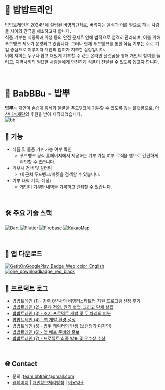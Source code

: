 # 🚂 밥밥트레인
밥밥트레인은 2024년에 설립된 비영리단체로, 버려지는 음식과 이를 필요로 하는 사람들 사이의 간극을 해소하고자 합니다.
<br>
식품 기부는 식중독과 위생 등의 안전 문제로 인해 법적으로 엄격히 관리되며, 이를 위해 푸드뱅크 제도가 운영되고 있습니다. 그러나 현재 푸드뱅크를 통한 식품 기부는 주로 기업 중심으로 이루어져 개인의 참여가 저조한 실정입니다.
<br>
이에 저희는 누구나 쉽고 재밌게 기부할 수 있는 온라인 플랫폼을 통해 개인의 참여를 늘리고, 지역사회의 필요한 사람들에게 안전하게 식품이 전달될 수 있도록 돕고자 합니다.

<br>

# 🍚 BabBBu - 밥뿌

**밥뿌**는 개인이 손쉽게 음식과 물품을 푸드뱅크에 기부할 수 있도록 돕는 플랫폼으로, [아산나눔재단](https://asan-nanum.org/)의 후원을 받아 제작되었습니다. 
<br>
![bb](https://github.com/user-attachments/assets/e55bfeb4-9ff1-4547-ae8f-c314312473c8)
<br>

## 📑 기능

- 식품 및 물품 기부 가능 여부 확인
  - 푸드뱅크 공식 홈페이지에서 제공하는 기부 가능 여부 로직을 앱으로 간편하게 확인할 수 있습니다.
- 기부처 검색 및 필터링
  - 내 근처 푸드뱅크/마켓을 검색할 수 있습니다.
- 기부 내역 기록 (예정)
  - 개인이 기부한 내역을 기록하고 관리할 수 있습니다.

<br>

## 🛠️ 주요 기술 스택

![Dart](https://img.shields.io/badge/dart-%230175C2.svg?style=for-the-badge&logo=dart&logoColor=white)
![Flutter](https://img.shields.io/badge/Flutter-%2302569B.svg?style=for-the-badge&logo=Flutter&logoColor=white)
![Firebase](https://img.shields.io/badge/firebase-a08021?style=for-the-badge&logo=firebase&logoColor=ffcd34)
![KakaoMap](https://img.shields.io/badge/KakaoMap-000000?style=for-the-badge&labelColor=ffcd00)

<br>

## 🚀 앱 다운로드
[![GetItOnGooglePlay_Badge_Web_color_English](https://github.com/user-attachments/assets/93ee41b9-ed81-462d-9203-4076aebb3064)](https://play.google.com/store/apps/details?id=com.bbtrain.BabBBu&pcampaignid=web_share)
[![one_downloadbadge_red_black](https://github.com/user-attachments/assets/4b9ede72-dc72-458e-af12-614d3a6dcdd3)](https://onesto.re/0000779618)

## 📝 프로덕트 로그
- [밥밥트레인 (1) - 경력 0년차의 비영리스타트업 지원 프로그램 선정 후기](https://disquiet.io/@team_bbtrain/makerlog/%EB%B0%A5%EB%B0%A5%ED%8A%B8%EB%A0%88%EC%9D%B8-1-%EA%B2%BD%EB%A0%A5-0%EB%85%84%EC%B0%A8%EC%9D%98-%EB%B9%84%EC%98%81%EB%A6%AC%EC%8A%A4%ED%83%80%ED%8A%B8%EC%97%85-%EC%A7%80%EC%9B%90-%ED%94%84%EB%A1%9C%EA%B7%B8%EB%9E%A8-%EC%84%A0%EC%A0%95-%ED%9B%84%EA%B8%B0)
- [밥밥트레인 (2) - 문제 정의, 원격 협업, 그리고 단체 설립](https://disquiet.io/@team_bbtrain/makerlog/%EC%95%84%EC%82%B0-%EB%B9%84%EC%98%81%EB%A6%AC-%EC%8A%A4%ED%83%80%ED%8A%B8%EC%97%85-%EB%8F%84%EC%A0%84%ED%8A%B8%EB%A0%89-ot-%ED%9B%84%EA%B8%B0-%EB%AC%B8%EC%A0%9C-%EC%A0%95%EC%9D%98%EC%9D%98-%EC%A4%91%EC%9A%94%EC%84%B1-%EC%B5%9C%EC%A2%85-%EC%84%A0%EC%A0%95-%ED%86%B5%EB%B3%B4%EB%A5%BC-%EB%B0%9B%EC%9D%80)
- [밥밥트레인 (3) - 초기 프로덕트 개발 및 두 차례의 피봇](https://disquiet.io/@team_bbtrain/makerlog/%EC%9A%94%EC%95%BD-%EC%B4%88%EA%B8%B0-%ED%94%84%EB%A1%9C%EB%8D%95%ED%8A%B8-%EA%B0%9C%EB%B0%9C-%EC%8B%9C-%EC%97%AC%EB%9F%AC-%EA%B8%B0%EA%B4%80%EC%97%90-%EC%A0%9C%EC%9D%98%ED%95%98%EA%B3%A0-%EA%B1%B0%EC%A0%88%EB%90%98%EB%A9%B0-%ED%94%84%EB%A1%9C%EC%A0%9D%ED%8A%B8-%EB%B0%A9%ED%96%A5%EC%84%B1%EC%9D%84-%EC%88%98%EC%A0%95%ED%95%98%EB%8A%94)
- [밥밥트레인 (4) - 앱 개발 환경 설정](https://disquiet.io/@team_bbtrain/makerlog/%EC%95%B1-%EA%B0%9C%EB%B0%9C-%ED%99%98%EA%B2%BD-%EC%84%A4%EC%A0%95-%EC%B4%88%EA%B8%B0-%ED%94%84%EB%A1%9C%EB%8D%95%ED%8A%B8-%EC%9E%94%EC%8B%9D-%EA%B8%B0%EB%B6%80-%EB%8A%94-%EC%9B%B9-%EA%B8%B0%EB%B0%98%EC%9C%BC%EB%A1%9C-%EC%8B%9C%EC%9E%91%ED%96%88%EC%A7%80%EB%A7%8C%ED%91%B8%EB%93%9C%EB%B1%85%ED%81%AC-%ED%99%9C%EC%9A%A9%EC%9C%BC%EB%A1%9C)
- [밥밥트레인 (5) - 밥뿌 캐릭터의 탄생 (브랜딩과 디자인)](https://disquiet.io/@team_bbtrain/makerlog/%EB%B0%A5%EB%B0%A5%ED%8A%B8%EB%A0%88%EC%9D%B8-5-%EB%B0%A5%EB%BF%8C-%EC%BC%80%EB%A6%AD%ED%84%B0%EC%9D%98-%ED%83%84%EC%83%9D-%EB%B8%8C%EB%9E%9C%EB%94%A9%EA%B3%BC-%EB%94%94%EC%9E%90%EC%9D%B8)
- [밥밥트레인 (6) - 앱 배포 준비와 홍보](https://disquiet.io/@team_bbtrain/makerlog/%EB%93%9C%EB%94%94%EC%96%B4-%EB%B0%A5%EB%BF%8C-%EA%B0%80-%EC%9B%90%EC%8A%A4%ED%86%A0%EC%96%B4%EC%97%90-%EC%B6%9C%EC%8B%9C-%EB%90%98%EC%97%88%EC%8A%B5%EB%8B%88%EB%8B%A4-%EC%95%B1%EC%8A%A4%ED%86%A0%EC%96%B4%EC%99%80-%ED%94%8C%EB%A0%88%EC%9D%B4%EC%8A%A4%ED%86%A0%EC%96%B4%EB%8A%94-%EC%8B%AC%EC%82%AC%EB%A5%BC-%EA%B1%B0%EC%B9%9C-%ED%9B%84-%EA%B3%A7)
- [밥밥트레인 (7) - 프로젝트 최종 발표 및 우수상 수상](https://disquiet.io/@team_bbtrain/makerlog/%EB%B0%A5%EB%B0%A5%ED%8A%B8%EB%A0%88%EC%9D%B8-7-%ED%94%84%EB%A1%9C%EC%A0%9D%ED%8A%B8-%EC%B5%9C%EC%A2%85-%EB%B0%9C%ED%91%9C-%EB%B0%8F-%EC%9A%B0%EC%88%98%EC%83%81-%EC%88%98%EC%83%81)

<br>

## 🌐 Contact
- 문의: team.bbtrain@gmail.com
- [웹페이지](https://abundant-handle-b00.notion.site/13672b25a54180b89534c59bf7a76dc8) | [개인정보처리방침](https://abundant-handle-b00.notion.site/14172b25a54180929a78c26c0232d1ab) | [이용약관](https://abundant-handle-b00.notion.site/13f72b25a5418044ad89f256c9f5c054)

<br>
